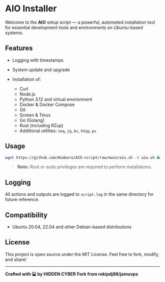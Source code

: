 <!-- GitAds-Verify: MNWAWW434KY93EKQLA6WO5J5R7JVEEE6 -->
# AIO Installer

Welcome to the **AIO** setup script — a powerful, automated installation tool for essential development tools and environments on Ubuntu-based systems.

## Features

* Logging with timestamps
* System update and upgrade
* Installation of:

  * Curl
  * Node.js
  * Python 3.12 and virtual environment
  * Docker & Docker Compose
  * Git
  * Screen & Tmux
  * Go (Golang)
  * Rust (including RZup)
  * Additional utilities: `seq`, `jq`, `bc`, `htop`, `pv`

## Usage

```bash
wget https://github.com/Wimboro/AIO-script/raw/main/aio.sh -O aio.sh && chmod +x aio.sh && ./aio.sh
```

> **Note:** Root or sudo privileges are required to perform installations.

## Logging

All actions and outputs are logged to `script.log` in the same directory for future reference.

## Compatibility

* Ubuntu 20.04, 22.04 and other Debian-based distributions

## License

This project is open source under the MIT License. Feel free to fork, modify, and share!

---

**Crafted with 💻 by HIDDEN CYBER**
**Fork from rokipdj88/jamuvps**
